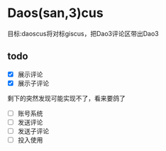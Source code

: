 # Daos(san,3)cus
目标:daoscus将对标giscus，把Dao3评论区带出Dao3

## todo
- [x] 展示评论
- [x] 展示子评论

剩下的突然发现可能实现不了，看来要鸽了

- [ ] 账号系统
- [ ] 发送评论
- [ ] 发送子评论
- [ ] 投入使用